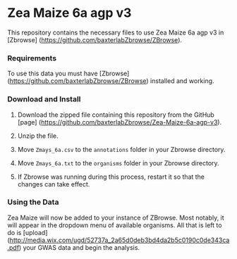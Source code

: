 # Zea Maize 6a agp v3

This repository contains the necessary files to use Zea Maize 6a agp v3 in [Zbrowse] (https://github.com/baxterlabZbrowse/ZBrowse).

### Requirements

To use this data you must have [Zbrowse] (https://github.com/baxterlabZbrowse/ZBrowse) installed and working.

### Download and Install

1. Download the zipped file containing this repository from the GitHub [page] (https://github.com/baxterlabZbrowse/Zea-Maize-6a-agp-v3).

2. Unzip the file.

3. Move `Zmays_6a.csv` to the `annotations` folder in your Zbrowse directory.

4. Move `Zmays_6a.txt` to the `organisms` folder in your Zbrowse directory.

5. If Zbrowse was running during this process, restart it so that the changes can take effect.

### Using the Data

Zea Maize will now be added to your instance of ZBrowse. Most notably, it will appear 
in the dropdown menu of available organisms. All that is left to do is [upload] (http://media.wix.com/ugd/52737a_2a65d0deb3bd4da2b5c0190c0de343ca.pdf)
your GWAS data and begin the analysis.
